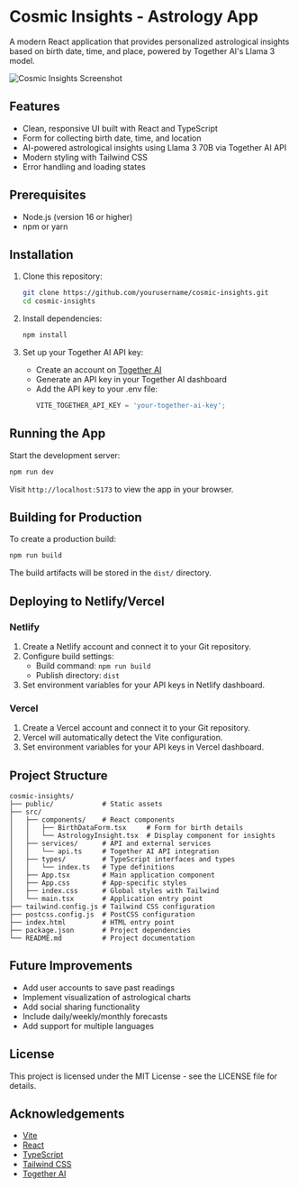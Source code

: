 # Cosmic Insights - Astrology App

A modern React application that provides personalized astrological insights based on birth date, time, and place, powered by Together AI's Llama 3 model.

![Cosmic Insights Screenshot](https://via.placeholder.com/800x450.png?text=Cosmic+Insights+App)

## Features

- Clean, responsive UI built with React and TypeScript
- Form for collecting birth date, time, and location
- AI-powered astrological insights using Llama 3 70B via Together AI API
- Modern styling with Tailwind CSS
- Error handling and loading states

## Prerequisites

- Node.js (version 16 or higher)
- npm or yarn

## Installation

1. Clone this repository:
   ```bash
   git clone https://github.com/yourusername/cosmic-insights.git
   cd cosmic-insights
   ```

2. Install dependencies:
   ```bash
   npm install
   ```

3. Set up your Together AI API key:
   - Create an account on [Together AI](https://together.ai/)
   - Generate an API key in your Together AI dashboard
   - Add the API key to your .env file:
     ```js
     VITE_TOGETHER_API_KEY = 'your-together-ai-key';
     ```

## Running the App

Start the development server:

```bash
npm run dev
```

Visit `http://localhost:5173` to view the app in your browser.

## Building for Production

To create a production build:

```bash
npm run build
```

The build artifacts will be stored in the `dist/` directory.

## Deploying to Netlify/Vercel

### Netlify

1. Create a Netlify account and connect it to your Git repository.
2. Configure build settings:
   - Build command: `npm run build`
   - Publish directory: `dist`
3. Set environment variables for your API keys in Netlify dashboard.

### Vercel

1. Create a Vercel account and connect it to your Git repository.
2. Vercel will automatically detect the Vite configuration.
3. Set environment variables for your API keys in Vercel dashboard.

## Project Structure

```
cosmic-insights/
├── public/            # Static assets
├── src/
│   ├── components/    # React components
│   │   ├── BirthDataForm.tsx     # Form for birth details
│   │   └── AstrologyInsight.tsx  # Display component for insights
│   ├── services/      # API and external services
│   │   └── api.ts     # Together AI API integration
│   ├── types/         # TypeScript interfaces and types
│   │   └── index.ts   # Type definitions
│   ├── App.tsx        # Main application component
│   ├── App.css        # App-specific styles
│   ├── index.css      # Global styles with Tailwind
│   └── main.tsx       # Application entry point
├── tailwind.config.js # Tailwind CSS configuration
├── postcss.config.js  # PostCSS configuration
├── index.html         # HTML entry point
├── package.json       # Project dependencies
└── README.md          # Project documentation
```

## Future Improvements

- Add user accounts to save past readings
- Implement visualization of astrological charts
- Add social sharing functionality
- Include daily/weekly/monthly forecasts
- Add support for multiple languages

## License

This project is licensed under the MIT License - see the LICENSE file for details.

## Acknowledgements

- [Vite](https://vitejs.dev/)
- [React](https://reactjs.org/)
- [TypeScript](https://www.typescriptlang.org/)
- [Tailwind CSS](https://tailwindcss.com/)
- [Together AI](https://together.ai/)
